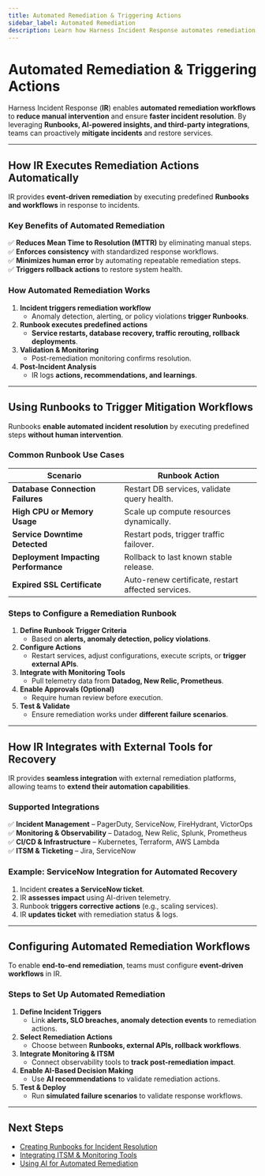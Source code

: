 ```yaml
---
title: Automated Remediation & Triggering Actions
sidebar_label: Automated Remediation
description: Learn how Harness Incident Response automates remediation actions, integrates with external tools, and triggers mitigation workflows.
---
```


# Automated Remediation & Triggering Actions

Harness Incident Response (**IR**) enables **automated remediation workflows** to **reduce manual intervention** and ensure **faster incident resolution**. By leveraging **Runbooks, AI-powered insights, and third-party integrations**, teams can proactively **mitigate incidents** and restore services.

---

## How IR Executes Remediation Actions Automatically

IR provides **event-driven remediation** by executing predefined **Runbooks and workflows** in response to incidents.

### **Key Benefits of Automated Remediation**
✅ **Reduces Mean Time to Resolution (MTTR)** by eliminating manual steps.  
✅ **Enforces consistency** with standardized response workflows.  
✅ **Minimizes human error** by automating repeatable remediation steps.  
✅ **Triggers rollback actions** to restore system health.  

### **How Automated Remediation Works**
1. **Incident triggers remediation workflow**  
   - Anomaly detection, alerting, or policy violations **trigger Runbooks**.  
2. **Runbook executes predefined actions**  
   - **Service restarts, database recovery, traffic rerouting, rollback deployments**.  
3. **Validation & Monitoring**  
   - Post-remediation monitoring confirms resolution.  
4. **Post-Incident Analysis**  
   - IR logs **actions, recommendations, and learnings**.  

---

## Using Runbooks to Trigger Mitigation Workflows

Runbooks **enable automated incident resolution** by executing predefined steps **without human intervention**.

### **Common Runbook Use Cases**
| **Scenario**                           | **Runbook Action** |
|----------------------------------------|--------------------|
| **Database Connection Failures**       | Restart DB services, validate query health. |
| **High CPU or Memory Usage**           | Scale up compute resources dynamically. |
| **Service Downtime Detected**          | Restart pods, trigger traffic failover. |
| **Deployment Impacting Performance**   | Rollback to last known stable release. |
| **Expired SSL Certificate**            | Auto-renew certificate, restart affected services. |

### **Steps to Configure a Remediation Runbook**
1. **Define Runbook Trigger Criteria**  
   - Based on **alerts, anomaly detection, policy violations**.  
2. **Configure Actions**  
   - Restart services, adjust configurations, execute scripts, or **trigger external APIs**.  
3. **Integrate with Monitoring Tools**  
   - Pull telemetry data from **Datadog, New Relic, Prometheus**.  
4. **Enable Approvals (Optional)**  
   - Require human review before execution.  
5. **Test & Validate**  
   - Ensure remediation works under **different failure scenarios**.  

---

## How IR Integrates with External Tools for Recovery

IR provides **seamless integration** with external remediation platforms, allowing teams to **extend their automation capabilities**.

### **Supported Integrations**
✅ **Incident Management** – PagerDuty, ServiceNow, FireHydrant, VictorOps  
✅ **Monitoring & Observability** – Datadog, New Relic, Splunk, Prometheus  
✅ **CI/CD & Infrastructure** – Kubernetes, Terraform, AWS Lambda  
✅ **ITSM & Ticketing** – Jira, ServiceNow  

### **Example: ServiceNow Integration for Automated Recovery**
1. Incident **creates a ServiceNow ticket**.  
2. IR **assesses impact** using AI-driven telemetry.  
3. Runbook **triggers corrective actions** (e.g., scaling services).  
4. IR **updates ticket** with remediation status & logs.  

---

## Configuring Automated Remediation Workflows

To enable **end-to-end remediation**, teams must configure **event-driven workflows** in IR.

### **Steps to Set Up Automated Remediation**
1. **Define Incident Triggers**
   - Link **alerts, SLO breaches, anomaly detection events** to remediation actions.
2. **Select Remediation Actions**
   - Choose between **Runbooks, external APIs, rollback workflows**.
3. **Integrate Monitoring & ITSM**
   - Connect observability tools to **track post-remediation impact**.
4. **Enable AI-Based Decision Making**
   - Use **AI recommendations** to validate remediation actions.
5. **Test & Deploy**
   - Run **simulated failure scenarios** to validate response workflows.

---

## Next Steps

- [Creating Runbooks for Incident Resolution](#)  
- [Integrating ITSM & Monitoring Tools](#)  
- [Using AI for Automated Remediation](#)  